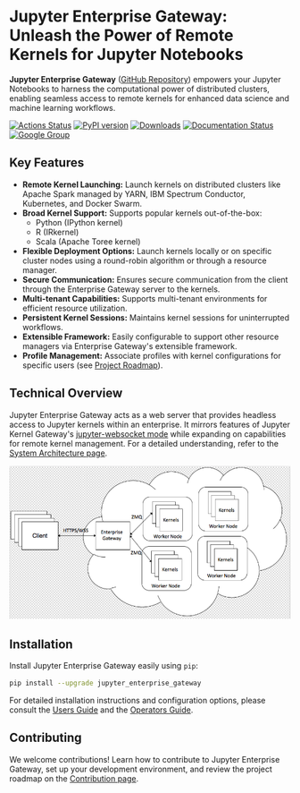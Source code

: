 # Jupyter Enterprise Gateway: Unleash the Power of Remote Kernels for Jupyter Notebooks

**Jupyter Enterprise Gateway** ([GitHub Repository](https://github.com/jupyter-server/enterprise_gateway)) empowers your Jupyter Notebooks to harness the computational power of distributed clusters, enabling seamless access to remote kernels for enhanced data science and machine learning workflows.

[![Actions Status](https://github.com/jupyter-server/enterprise_gateway/workflows/Builds/badge.svg)](https://github.com/jupyter-server/enterprise_gateway/actions)
[![PyPI version](https://badge.fury.io/py/jupyter-enterprise-gateway.svg)](https://badge.fury.io/py/jupyter-enterprise-gateway)
[![Downloads](https://pepy.tech/badge/jupyter-enterprise-gateway/month)](https://pepy.tech/project/jupyter-enterprise-gateway)
[![Documentation Status](https://readthedocs.org/projects/jupyter-enterprise-gateway/badge/?version=latest)](https://jupyter-enterprise-gateway.readthedocs.io/en/latest/?badge=latest)
[![Google Group](https://img.shields.io/badge/google-group-blue.svg)](https://groups.google.com/forum/#!forum/jupyter)

## Key Features

*   **Remote Kernel Launching:** Launch kernels on distributed clusters like Apache Spark managed by YARN, IBM Spectrum Conductor, Kubernetes, and Docker Swarm.
*   **Broad Kernel Support:** Supports popular kernels out-of-the-box:
    *   Python (IPython kernel)
    *   R (IRkernel)
    *   Scala (Apache Toree kernel)
*   **Flexible Deployment Options:** Launch kernels locally or on specific cluster nodes using a round-robin algorithm or through a resource manager.
*   **Secure Communication:** Ensures secure communication from the client through the Enterprise Gateway server to the kernels.
*   **Multi-tenant Capabilities:** Supports multi-tenant environments for efficient resource utilization.
*   **Persistent Kernel Sessions:** Maintains kernel sessions for uninterrupted workflows.
*   **Extensible Framework:** Easily configurable to support other resource managers via Enterprise Gateway's extensible framework.
*   **Profile Management:** Associate profiles with kernel configurations for specific users (see [Project Roadmap](https://jupyter-enterprise-gateway.readthedocs.io/en/latest/contributors/roadmap.html)).

## Technical Overview

Jupyter Enterprise Gateway acts as a web server that provides headless access to Jupyter kernels within an enterprise. It mirrors features of Jupyter Kernel Gateway's [jupyter-websocket mode](https://jupyter-kernel-gateway.readthedocs.io/en/latest/websocket-mode.html) while expanding on capabilities for remote kernel management.  For a detailed understanding, refer to the [System Architecture page](https://jupyter-enterprise-gateway.readthedocs.io/en/latest/contributors/system-architecture.html).

![Deployment Diagram](https://github.com/jupyter-server/enterprise_gateway/blob/main/docs/source/images/deployment.png?raw=true)

## Installation

Install Jupyter Enterprise Gateway easily using `pip`:

```bash
pip install --upgrade jupyter_enterprise_gateway
```

For detailed installation instructions and configuration options, please consult the [Users Guide](https://jupyter-enterprise-gateway.readthedocs.io/en/latest/users/index.html) and the [Operators Guide](https://jupyter-enterprise-gateway.readthedocs.io/en/latest/operators/index.html#configuring-enterprise-gateway).

## Contributing

We welcome contributions! Learn how to contribute to Jupyter Enterprise Gateway, set up your development environment, and review the project roadmap on the [Contribution page](https://jupyter-enterprise-gateway.readthedocs.io/en/latest/contributors/contrib.html).